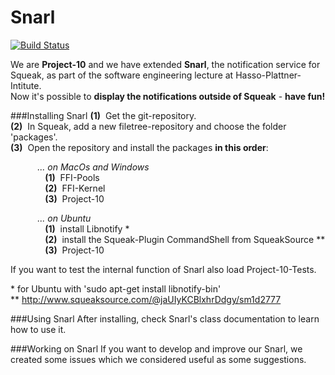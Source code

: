 Snarl
===================
[![Build Status](https://travis-ci.org/SWTI2014/Snarl.svg)](https://travis-ci.org/SWTI2014/Snarl)

We are **Project-10** and we have extended **Snarl**, the notification service for Squeak, as part of the software engineering lecture at Hasso-Plattner-Intitute.  
Now it's possible to **display the notifications outside of Squeak** - **have fun!**


###Installing Snarl
**(1)**&nbsp; Get the git-repository.  
**(2)**&nbsp; In Squeak, add a new filetree-repository and choose the folder 'packages'.  
**(3)**&nbsp; Open the repository and install the packages **in this order**:

&nbsp;&nbsp;&nbsp;&nbsp;&nbsp;&nbsp;&nbsp;&nbsp;&nbsp;&nbsp;&nbsp;*... on MacOs and Windows*  
&nbsp;&nbsp;&nbsp;&nbsp;&nbsp;&nbsp;&nbsp;&nbsp;&nbsp;&nbsp;&nbsp;&nbsp;&nbsp;&nbsp;**(1)**&nbsp; FFI-Pools  
&nbsp;&nbsp;&nbsp;&nbsp;&nbsp;&nbsp;&nbsp;&nbsp;&nbsp;&nbsp;&nbsp;&nbsp;&nbsp;&nbsp;**(2)**&nbsp; FFI-Kernel  
&nbsp;&nbsp;&nbsp;&nbsp;&nbsp;&nbsp;&nbsp;&nbsp;&nbsp;&nbsp;&nbsp;&nbsp;&nbsp;&nbsp;**(3)**&nbsp; Project-10  

&nbsp;&nbsp;&nbsp;&nbsp;&nbsp;&nbsp;&nbsp;&nbsp;&nbsp;&nbsp;&nbsp;*... on Ubuntu*  
&nbsp;&nbsp;&nbsp;&nbsp;&nbsp;&nbsp;&nbsp;&nbsp;&nbsp;&nbsp;&nbsp;&nbsp;&nbsp;&nbsp;**(1)**&nbsp; install Libnotify \*  
&nbsp;&nbsp;&nbsp;&nbsp;&nbsp;&nbsp;&nbsp;&nbsp;&nbsp;&nbsp;&nbsp;&nbsp;&nbsp;&nbsp;**(2)**&nbsp; install the Squeak-Plugin CommandShell from SqueakSource \*\*  
&nbsp;&nbsp;&nbsp;&nbsp;&nbsp;&nbsp;&nbsp;&nbsp;&nbsp;&nbsp;&nbsp;&nbsp;&nbsp;&nbsp;**(3)**&nbsp; Project-10
	
If you want to test the internal function of Snarl also load Project-10-Tests.

\* for Ubuntu with 'sudo apt-get install libnotify-bin'  
\*\* http://www.squeaksource.com/@jaUIyKCBlxhrDdgy/sm1d2777


###Using Snarl
After installing, check Snarl's class documentation to learn how to use it.


###Working on Snarl
If you want to develop and improve our Snarl, we created some issues which we considered useful as some suggestions.
